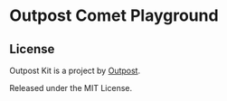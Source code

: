 # Outpost Comet Playground

## License

Outpost Kit is a project by [Outpost](https://outpost.run).

Released under the MIT License.